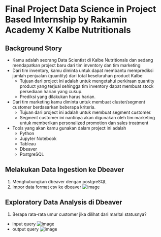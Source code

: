 # Final Project Data Science in Project Based Internship by Rakamin Academy X Kalbe Nutritionals
## Background Story
- Kamu adalah seorang Data Scientist di Kalbe Nutritionals dan sedang mendapatkan project baru dari tim inventory dan tim marketing
- Dari tim inventory, kamu diminta untuk dapat membantu memprediksi jumlah penjualan (quantity) dari total keseluruhan product Kalbe
  - Tujuan dari project ini adalah untuk mengetahui perkiraan quantity product yang terjual sehingga tim inventory dapat membuat stock persediaan harian yang cukup.
  - Prediksi yang dilakukan harus harian.
- Dari tim marketing kamu diminta untuk membuat cluster/segment customer berdasarkan beberapa kriteria.
  - Tujuan dari project ini adalah untuk membuat segment customer.
  - Segment customer ini nantinya akan digunakan oleh tim marketing untuk memberikan personalized promotion dan sales treatment
- Tools yang akan kamu gunakan dalam project ini adalah
  - Python
  - Jupyter Notebook
  - Tableau
  - Dbeaver
  - PostgreSQL
## Melakukan Data Ingestion ke Dbeaver
1. Menghubungkan dbeaver dengan postgreSQL
2. Impor data format csv ke dbeaver
![image](https://github.com/mieffarohi/pbi-kalbe/assets/103298951/8a56a395-f2ad-454c-96c6-ae2e102d8bd7)
## Exploratory Data Analysis di Dbeaver
1. Berapa rata-rata umur customer jika dilihat dari marital statusnya?
- input query ![image](https://github.com/mieffarohi/pbi-kalbe/assets/103298951/0789688c-bdc1-4cf3-bc1e-bd45f9bd6830)
- output query ![image](https://github.com/mieffarohi/pbi-kalbe/assets/103298951/df832ff3-0ed0-4a46-8267-508c7ed92c7f)
